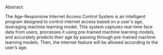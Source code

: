 Abstract:

The Age-Responsive Internet Access Control System is
an intelligent program designed to control internet
access based on a user's age, leveraging machine
learning model. This system captures real-time face data
from users, processes it using pre-trained machine
learning models, and accurately predicts their age by
passing through pre-trained machine learning models.
Then, the internet feature will be allowed according to
the user’s age.
